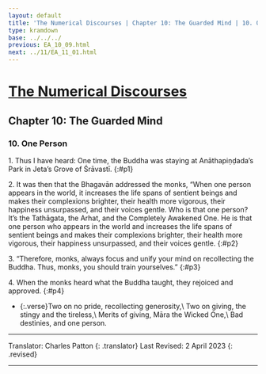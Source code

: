 ```yaml
---
layout: default
title: 'The Numerical Discourses | Chapter 10: The Guarded Mind | 10. One Person'
type: kramdown
base: ../../../
previous: EA_10_09.html
next: ../11/EA_11_01.html
---
```


# [The Numerical Discourses](../index.html)
## Chapter 10: The Guarded Mind
### 10. One Person

1\. Thus I have heard: One time, the Buddha was staying at Anāthapiṇḍada’s Park in Jeta’s Grove of Śrāvastī.
{:#p1}

2\. It was then that the Bhagavān addressed the monks, “When one person appears in the world, it increases the life spans of sentient beings and makes their complexions brighter, their health more vigorous, their happiness unsurpassed, and their voices gentle. Who is that one person? It’s the Tathāgata, the Arhat, and the Completely Awakened One. He is that one person who appears in the world and increases the life spans of sentient beings and makes their complexions brighter, their health more vigorous, their happiness unsurpassed, and their voices gentle.
{:#p2}

3\. “Therefore, monks, always focus and unify your mind on recollecting the Buddha. Thus, monks, you should train yourselves.”
{:#p3}

4\. When the monks heard what the Buddha taught, they rejoiced and approved.
{:#p4}

* {:.verse}Two on no pride, recollecting generosity,\\
Two on giving, the stingy and the tireless,\\
Merits of giving, Māra the Wicked One,\\
Bad destinies, and one person.

---

Translator: Charles Patton
{: .translator}
Last Revised: 2 April 2023
{: .revised}

---